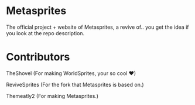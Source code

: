 # Metasprites
The official project + website of Metasprites, a revive of.. you get the idea if you look at the repo description.

# Contributors
TheShovel (For making WorldSprites, your so cool ❤)

ReviveSprites (For the fork that Metasprites is based on.)

Themeatly2 (For making Metasprites.)
